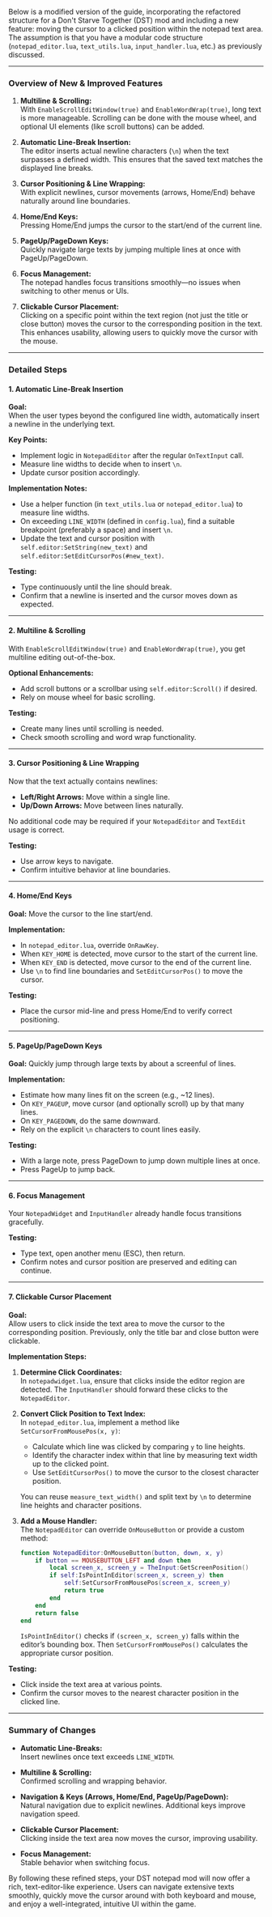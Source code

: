 Below is a modified version of the guide, incorporating the refactored structure for a Don't Starve Together (DST) mod and including a new feature: moving the cursor to a clicked position within the notepad text area. The assumption is that you have a modular code structure (`notepad_editor.lua`, `text_utils.lua`, `input_handler.lua`, etc.) as previously discussed.

---

### Overview of New & Improved Features

1. **Multiline & Scrolling:**  
   With `EnableScrollEditWindow(true)` and `EnableWordWrap(true)`, long text is more manageable. Scrolling can be done with the mouse wheel, and optional UI elements (like scroll buttons) can be added.

2. **Automatic Line-Break Insertion:**  
   The editor inserts actual newline characters (`\n`) when the text surpasses a defined width. This ensures that the saved text matches the displayed line breaks.

3. **Cursor Positioning & Line Wrapping:**  
   With explicit newlines, cursor movements (arrows, Home/End) behave naturally around line boundaries.

4. **Home/End Keys:**  
   Pressing Home/End jumps the cursor to the start/end of the current line.

5. **PageUp/PageDown Keys:**  
   Quickly navigate large texts by jumping multiple lines at once with PageUp/PageDown.

6. **Focus Management:**  
   The notepad handles focus transitions smoothly—no issues when switching to other menus or UIs.

7. **Clickable Cursor Placement:**  
   Clicking on a specific point within the text region (not just the title or close button) moves the cursor to the corresponding position in the text. This enhances usability, allowing users to quickly move the cursor with the mouse.

---

### Detailed Steps

#### 1. Automatic Line-Break Insertion

**Goal:**  
When the user types beyond the configured line width, automatically insert a newline in the underlying text.

**Key Points:**  
- Implement logic in `NotepadEditor` after the regular `OnTextInput` call.
- Measure line widths to decide when to insert `\n`.
- Update cursor position accordingly.

**Implementation Notes:**  
- Use a helper function (in `text_utils.lua` or `notepad_editor.lua`) to measure line widths.
- On exceeding `LINE_WIDTH` (defined in `config.lua`), find a suitable breakpoint (preferably a space) and insert `\n`.
- Update the text and cursor position with `self.editor:SetString(new_text)` and `self.editor:SetEditCursorPos(#new_text)`.

**Testing:**  
- Type continuously until the line should break.
- Confirm that a newline is inserted and the cursor moves down as expected.

---

#### 2. Multiline & Scrolling

With `EnableScrollEditWindow(true)` and `EnableWordWrap(true)`, you get multiline editing out-of-the-box.

**Optional Enhancements:**  
- Add scroll buttons or a scrollbar using `self.editor:Scroll()` if desired.
- Rely on mouse wheel for basic scrolling.

**Testing:**  
- Create many lines until scrolling is needed.
- Check smooth scrolling and word wrap functionality.

---

#### 3. Cursor Positioning & Line Wrapping

Now that the text actually contains newlines:

- **Left/Right Arrows:** Move within a single line.
- **Up/Down Arrows:** Move between lines naturally.

No additional code may be required if your `NotepadEditor` and `TextEdit` usage is correct.

**Testing:**  
- Use arrow keys to navigate.
- Confirm intuitive behavior at line boundaries.

---

#### 4. Home/End Keys

**Goal:** Move the cursor to the line start/end.

**Implementation:**

- In `notepad_editor.lua`, override `OnRawKey`.
- When `KEY_HOME` is detected, move cursor to the start of the current line.
- When `KEY_END` is detected, move cursor to the end of the current line.
- Use `\n` to find line boundaries and `SetEditCursorPos()` to move the cursor.

**Testing:**  
- Place the cursor mid-line and press Home/End to verify correct positioning.

---

#### 5. PageUp/PageDown Keys

**Goal:** Quickly jump through large texts by about a screenful of lines.

**Implementation:**

- Estimate how many lines fit on the screen (e.g., ~12 lines).
- On `KEY_PAGEUP`, move cursor (and optionally scroll) up by that many lines.
- On `KEY_PAGEDOWN`, do the same downward.
- Rely on the explicit `\n` characters to count lines easily.

**Testing:**  
- With a large note, press PageDown to jump down multiple lines at once.
- Press PageUp to jump back.

---

#### 6. Focus Management

Your `NotepadWidget` and `InputHandler` already handle focus transitions gracefully.

**Testing:**  
- Type text, open another menu (ESC), then return.
- Confirm notes and cursor position are preserved and editing can continue.

---

#### 7. Clickable Cursor Placement

**Goal:**  
Allow users to click inside the text area to move the cursor to the corresponding position. Previously, only the title bar and close button were clickable.

**Implementation Steps:**

1. **Determine Click Coordinates:**  
   In `notepadwidget.lua`, ensure that clicks inside the editor region are detected. The `InputHandler` should forward these clicks to the `NotepadEditor`.

2. **Convert Click Position to Text Index:**  
   In `notepad_editor.lua`, implement a method like `SetCursorFromMousePos(x, y)`:
   - Calculate which line was clicked by comparing `y` to line heights.
   - Identify the character index within that line by measuring text width up to the clicked point.
   - Use `SetEditCursorPos()` to move the cursor to the closest character position.

   You can reuse `measure_text_width()` and split text by `\n` to determine line heights and character positions.

3. **Add a Mouse Handler:**  
   The `NotepadEditor` can override `OnMouseButton` or provide a custom method:
   ```lua
   function NotepadEditor:OnMouseButton(button, down, x, y)
       if button == MOUSEBUTTON_LEFT and down then
           local screen_x, screen_y = TheInput:GetScreenPosition()
           if self:IsPointInEditor(screen_x, screen_y) then
               self:SetCursorFromMousePos(screen_x, screen_y)
               return true
           end
       end
       return false
   end
   ```

   `IsPointInEditor()` checks if `(screen_x, screen_y)` falls within the editor’s bounding box. Then `SetCursorFromMousePos()` calculates the appropriate cursor position.

**Testing:**  
- Click inside the text area at various points.
- Confirm the cursor moves to the nearest character position in the clicked line.

---

### Summary of Changes

- **Automatic Line-Breaks:**  
  Insert newlines once text exceeds `LINE_WIDTH`.

- **Multiline & Scrolling:**  
  Confirmed scrolling and wrapping behavior.

- **Navigation & Keys (Arrows, Home/End, PageUp/PageDown):**  
  Natural navigation due to explicit newlines. Additional keys improve navigation speed.

- **Clickable Cursor Placement:**  
  Clicking inside the text area now moves the cursor, improving usability.

- **Focus Management:**  
  Stable behavior when switching focus.

By following these refined steps, your DST notepad mod will now offer a rich, text-editor-like experience. Users can navigate extensive texts smoothly, quickly move the cursor around with both keyboard and mouse, and enjoy a well-integrated, intuitive UI within the game.